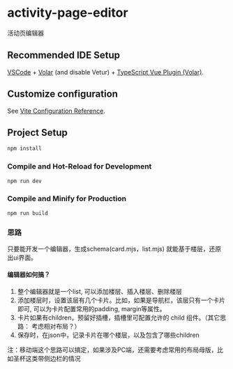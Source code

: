 # activity-page-editor

活动页编辑器

## Recommended IDE Setup

[VSCode](https://code.visualstudio.com/) + [Volar](https://marketplace.visualstudio.com/items?itemName=Vue.volar) (and disable Vetur) + [TypeScript Vue Plugin (Volar)](https://marketplace.visualstudio.com/items?itemName=Vue.vscode-typescript-vue-plugin).

## Customize configuration

See [Vite Configuration Reference](https://vitejs.dev/config/).

## Project Setup

```sh
npm install
```

### Compile and Hot-Reload for Development

```sh
npm run dev
```

### Compile and Minify for Production

```sh
npm run build
```

### 思路
只要能开发一个编辑器，生成schema(card.mjs，list.mjs)
就能基于楼层，还原出ui界面。

#### 编辑器如何搞？
1. 整个编辑器就是一个list, 可以添加楼层、插入楼层、删除楼层
2. 添加楼层时，设置该层有几个卡片。比如，如果是导航栏，该层只有一个卡片即可, 可以为卡片配置常用的padding, margin等属性。
3. 卡片如果有children，预留好插槽，插槽里可配置允许的 child 组件。（其它思路： 考虑相对布局？）
4. 保存时，在json中，记录卡片在哪个楼层，以及包含了哪些children


注：移动端这个思路可以搞定，如果涉及PC端，还需要考虑常用的布局母版，比如圣杯这类带侧边栏的情况